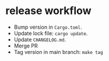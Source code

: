 # release workflow

- Bump version in `Cargo.toml`.
- Update lock file: `cargo update`.
- Update `CHANGELOG.md`.
- Merge PR
- Tag version in main branch: `make tag`
